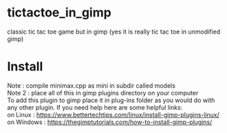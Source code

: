 # tictactoe_in_gimp
classic tic tac toe game but in gimp (yes it is really tic tac toe in unmodified gimp)

# Install
Note : compile minimax.cpp as mini in subdir called models
<br>
Note 2 : place all of this in gimp plugins directory on your computer
<br>
To add this plugin to gimp place it in plug-ins folder as you would do with any other plugin.
If you need help here are some helpful links:
<br>
on Linux : https://www.bettertechtips.com/linux/install-gimp-plugins-linux/
<br>
on Windows : https://thegimptutorials.com/how-to-install-gimp-plugins/
